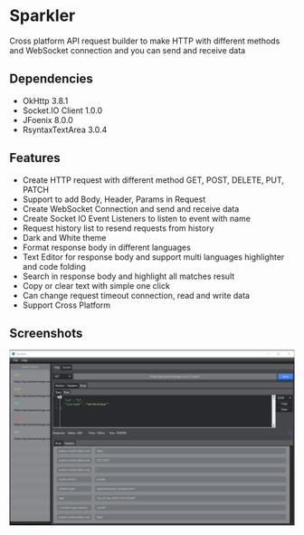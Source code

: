 # Sparkler
 
Cross platform API request builder to make HTTP with different methods and WebSocket connection and you can send and receive data 

## Dependencies
- OkHttp 3.8.1
- Socket.IO Client 1.0.0
- JFoenix 8.0.0
- RsyntaxTextArea 3.0.4

## Features
- Create HTTP request with different method GET, POST, DELETE, PUT, PATCH
- Support to add Body, Header, Params in Request
- Create WebSocket Connection and send and receive data
- Create Socket IO Event Listeners to listen to event with name
- Request history list to resend requests from history
- Dark and White theme
- Format response body in different languages
- Text Editor for response body and support multi languages highlighter and code folding
- Search in response body and highlight all matches result
- Copy or clear text with simple one click
- Can change request timeout connection, read and write data
- Support Cross Platform

## Screenshots
<img src="screenshots/request_body_headers.PNG" alt="Mountain"> 